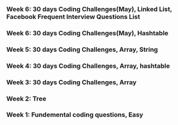 ### Week 6: 30 days Coding Challenges(May), Linked List, Facebook Frequent Interview Questions List
### Week 6: 30 days Coding Challenges(May), Hashtable
### Week 5: 30 days Coding Challenges, Array, String
### Week 4: 30 days Coding Challenges, Array, hashtable
### Week 3: 30 days Coding Challenges, Array
### Week 2: Tree
### Week 1: Fundemental coding questions, Easy
